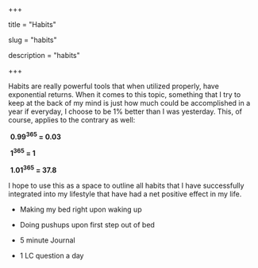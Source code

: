 +++

title = "Habits"

slug = "habits"

description = "habits"

+++
&nbsp;

Habits are really powerful tools that when utilized properly, have exponential returns. When it comes to this topic, something that I try to keep at the back of my mind is just how much could be accomplished in a year  if everyday, I choose to be 1% better than I was yesterday. This, of course, applies to the contrary as well:



​	<strong>0.99<sup>365</sup> = 0.03	</strong>

​	<strong>1<sup>365</sup> = 1</strong>

​	<strong>1.01<sup>365</sup> = 37.8</strong>





I hope to use this as a space to outline all habits that I have successfully integrated into my lifestyle that have had a net positive effect in my life. 

* Making my bed right upon waking up 

* Doing pushups upon first step out of bed

* 5 minute Journal 

* 1 LC question a day 

